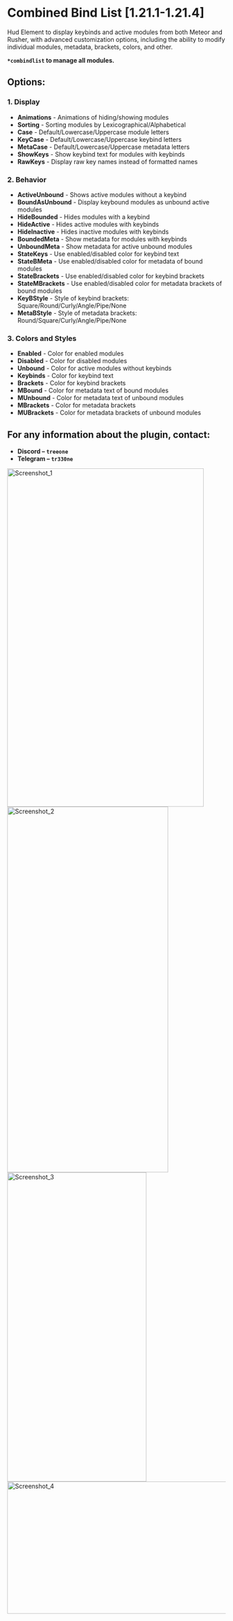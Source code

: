 # Combined Bind List [1.21.1-1.21.4]
Hud Element to display keybinds and active modules from both Meteor and Rusher, with advanced customization options, including the ability to modify individual modules, metadata, brackets, colors, and other.

**```*combindlist``` to manage all modules.**

## Options:

### 1. Display
- **Animations** - Animations of hiding/showing modules
- **Sorting** - Sorting modules by Lexicographical/Alphabetical
- **Case** - Default/Lowercase/Uppercase module letters
- **KeyCase** - Default/Lowercase/Uppercase keybind letters
- **MetaCase** - Default/Lowercase/Uppercase metadata letters
- **ShowKeys** - Show keybind text for modules with keybinds
- **RawKeys** - Display raw key names instead of formatted names

### 2. Behavior
- **ActiveUnbound** - Shows active modules without a keybind
- **BoundAsUnbound** - Display keybound modules as unbound active modules
- **HideBounded** - Hides modules with a keybind
- **HideActive** - Hides active modules with keybinds
- **HideInactive** - Hides inactive modules with keybinds
- **BoundedMeta** - Show metadata for modules with keybinds
- **UnboundMeta** - Show metadata for active unbound modules
- **StateKeys** - Use enabled/disabled color for keybind text
- **StateBMeta** - Use enabled/disabled color for metadata of bound modules
- **StateBrackets** - Use enabled/disabled color for keybind brackets
- **StateMBrackets** - Use enabled/disabled color for metadata brackets of bound modules
- **KeyBStyle** - Style of keybind brackets: Square/Round/Curly/Angle/Pipe/None
- **MetaBStyle** - Style of metadata brackets: Round/Square/Curly/Angle/Pipe/None

### 3. Colors and Styles
- **Enabled** - Color for enabled modules
- **Disabled** - Color for disabled modules
- **Unbound** - Color for active modules without keybinds
- **Keybinds** - Color for keybind text
- **Brackets** - Color for keybind brackets
- **MBound** - Color for metadata text of bound modules
- **MUnbound** - Color for metadata text of unbound modules
- **MBrackets** - Color for metadata brackets
- **MUBrackets** - Color for metadata brackets of unbound modules

## For any information about the plugin, contact:
- **Discord – ```treeone```**
- **Telegram – ```tr330ne```**

<img width="453" height="778" alt="Screenshot_1" src="https://github.com/user-attachments/assets/b0afc884-8c5e-40f9-83ec-cd313a02a1f1" />
<img width="371" height="841" alt="Screenshot_2" src="https://github.com/user-attachments/assets/ea6237d5-b83f-4c6e-aff8-f3d8724910db" />
<img width="321" height="711" alt="Screenshot_3" src="https://github.com/user-attachments/assets/bd672e8a-5f4f-4ae0-8b75-43cf1e7dc87b" />
<img width="517" height="304" alt="Screenshot_4" src="https://github.com/user-attachments/assets/30371a15-f819-43c8-a723-726d7f42ff55" />